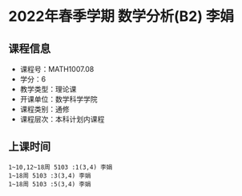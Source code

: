 # 2022年春季学期 数学分析(B2) 李娟






## 课程信息

- 课程号：MATH1007.08
- 学分：6
- 教学类型：理论课
- 开课单位：数学科学学院
- 课程类别：通修
- 课程层次：本科计划内课程

## 上课时间

```
1~10,12~18周 5103 :1(3,4) 李娟
1~18周 5103 :3(3,4) 李娟
1~18周 5103 :5(3,4) 李娟
```

